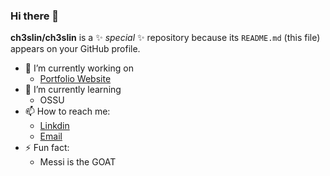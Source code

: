 ### Hi there 👋


**ch3slin/ch3slin** is a ✨ _special_ ✨ repository because its `README.md` (this file) appears on your GitHub profile.

- 🔭 I’m currently working on 
  - [Portfolio Website](https://github.com/ch3slin/java-full-stack-portfolio)
- 🌱 I’m currently learning 
  - OSSU
- 📫 How to reach me:
  - [Linkdin](https://www.linkedin.com/in/iamcheslin)
  - [Email](mailto:iamcheslin@gmail.com)
- ⚡ Fun fact:
  - Messi is the GOAT

<!-- - 👯 I’m looking to collaborate on ...
 - 🤔 I’m looking for help with ...
- 💬 Ask me about ...
--!> 
